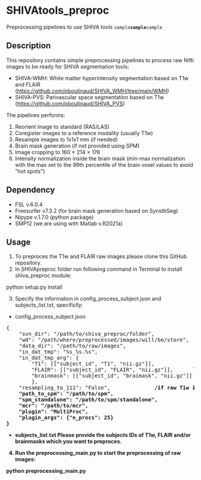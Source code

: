 # SHIVAtools_preproc
Preprocessing pipelines to use SHIVA tools
`sample`**`sample`**`sample`
## Description
This repository contains simple preprocessing pipelines to process raw Nifti images to be ready for SHIVA segmentation tools:

- SHIVA-WMH: White matter hyperintensity segmentation based on T1w and FLAIR (https://github.com/pboutinaud/SHIVA_WMH/tree/main/WMH)
- SHIVA-PVS: Parivascular space segmentation based on T1w (https://github.com/pboutinaud/SHIVA_PVS)

The pipelines performs:

1) Reorient image to standard (RAS/LAS)
2) Coregister images to a reference modality (usually T1w)
3) Resample images to 1x1x1 mm (if needed) 
4) Brain mask generation (if not provided using SPM)
5) Image cropping to 160 × 214 × 176 
6) Intensity normalization inside the brain mask  (min-max normalization with the max set to the 99th percentile of the brain voxel values to avoid "hot spots")

## Dependency

- FSL v.6.0.4 
- Freesurfer v7.3.2 (for brain mask generation based on SynsthSeg)
- Nipype v.1.7.0 (python package) 
- SMP12 (we are using with Matlab v.R2021a)

## Usage

1. To preproces the T1w and FLAIR raw images please clone this GitHub repository.
2. In SHIVApreproc folder run following command in Terminal to install shiva_preproc module:

python setup.py install

3. Specify the information in config_process_subject.json and subjects_list.txt, specificlly:

- config_process_subject.json
<pre>
{
    "svn_dir": "/path/to/shiva_preproc/folder", 
    "wd": "/path/where/preprocessed/images/will/be/store",
    "data_dir": "/path/to/raw/images",
    "in_dat_tmp": "%s_%s.%s",
    "in_dat_tmp_arg": {
        "T1": [["subject_id", "T1", "nii.gz"]],             **` /name of T1w images (subject_id_T1.nii.gz)`**
        "FLAIR": [["subject_id", "FLAIR", "nii.gz"]],      `**` /name of FLAIR images (subject_id_FLAIR.nii.gz)`**`
        "brainmask": [["subject_id", "braimask", "nii.gz"]] `**` /if brainmask were provided (subject_id_brainmask.nii.gz) else delete this line)`**` 
        },
    "resampling_to_111": "False",             <b> /if raw T1w images needs to be resample to 1 by 1 by 1 mm change to 'True'<b> 
    "path_to_spm": "/path/to/spm",                                     <b>  / exapmle:    "/srv/shares/softs/spm12-full",<b> 
    "spm_standalone": "/path/to/spm/standalone",                       <b>  / exapmle:    "/srv/shares/softs/spm12/run_spm12.sh",<b> 
    "mcr": "/path/to/mcr",                                             <b>  /example:     "/srv/shares/softs/MCR/v713"<b> 
    "plugin": "MultiProc",
    "plugin_args": {"n_procs": 25}
}
</pre>
- subjects_list.txt
Please provide the subjects IDs of T1w, FLAIR and/or brainmasks which you want to preproces.

4. Run the preprocessing_main.py to start the preprocessing of raw images:

python  preprocessing_main.py


